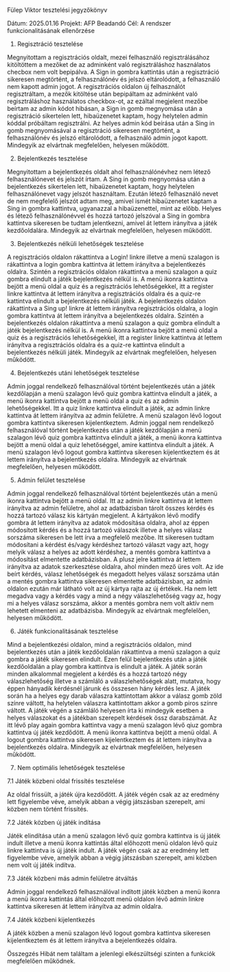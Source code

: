 Fülep Viktor tesztelési jegyzőkönyv

Dátum: 2025.01.16
Projekt: AFP Beadandó
Cél: A rendszer funkcionalitásának ellenőrzése

1. Regisztráció tesztelése

Megnyitottam a regisztrációs oldalt, mezei felhasználó regisztrálásához kitöltöttem a mezőket de az adminként való regisztráláshoz használatos checbox nem volt bepipálva. A Sign in gombra kattintás után a regisztráció sikeresen megtörtént, a felhasználónév és jelszó eltárolódott, a felhasználó nem kapott admin jogot. 
A regisztrációs oldalon új felhasználót regisztráltam, a mezők kitöltése után bepipáltam az adminként való regisztráláshoz használatos checkbox-ot, az ezáltal megjelent mezőbe beírtam az admin kódot hibásan, a Sign in gomb megnyomása után  a regisztráció sikertelen lett, hibaüzenetet kaptam, hogy helytelen admin kóddal próbáltam regisztrálni. Az helyes admin kód beírása után a Sing in gomb megnyomásával a regisztráció sikeresen megtörtént, a felhasználónév és jelszó eltárolódott, a felhasználó admin jogot kapott.
Mindegyik az elvártnak megfelelően, helyesen működött.

2. Bejelentkezés tesztelése

Megnyitottam a bejelentkezés oldalt ahol felhasználónévhez nem létező felhasználónevet és jelszót írtam. A Sing in gomb megnyomása után a bejelentkezés sikertelen lett, hibaüzenetet kaptam, hogy helytelen felhasználónevet vagy jelszót használtam. Ezután létező felhasználó nevet de nem megfelelő jelszót adtam meg, amivel ismét hibaüzenetet kaptam a Sing in gombra kattintva, ugyanazzal a hibaüzenettel, mint az előbb.
Helyes és létező felhasználónévvel és hozzá tartozó jelszóval a Sing in gombra kattintva sikeresen be tudtam jelentkezni, amivel át lettem irányítva a játék kezdőoldalára.
Mindegyik az elvártnak megfelelően, helyesen működött.

3. Bejelentkezés nélküli lehetőségek tesztelése

A regisztrációs oldalon rákattintva a Login! linkre illetve a menü szalagon is rákattintva a login gombra kattintva át lettem irányítva a bejelentkezés oldalra. Szintén a regisztrációs oldalon rákattintva a menü szalagon a quiz gombra elindult a játék bejelentkezés nélkül is. A menü ikonra kattintva bejött a menü oldal a quiz és a regisztrációs lehetőségekkel, itt a register linkre kattintva át lettem irányítva a regisztrációs oldalra és a quiz-re kattintva elindult a bejelentkezés nélküli játék.
A bejelentkezés oldalon rákattintva a Sing up! linkre át lettem irányítva regisztrációs oldalra, a login gombra kattintva át lettem irányítva a bejelentkezés oldalra. Szintén a bejelentkezés oldalon rákattintva a menü szalagon a quiz gombra elindult a játék bejelentkezés nélkül is. A menü ikonra kattintva bejött a menü oldal a quiz és a regisztrációs lehetőségekkel, itt a register linkre kattintva át lettem irányítva a regisztrációs oldalra és a quiz-re kattintva elindult a bejelentkezés nélküli játék.
Mindegyik az elvártnak megfelelően, helyesen működött.

4. Bejelentkezés utáni lehetőségek tesztelése

Admin joggal rendelkező felhasználóval történt bejelentkezés után a játék kezdőlapján a menü szalagon lévő quiz gombra kattintva elindult a játék, a menü ikonra kattintva bejött a menü oldal a quiz és az admin lehetőségekkel. Itt a quiz linkre kattintva elindult a játék, az admin linkre kattintva át lettem irányítva az admin felületre. A menü szalagon lévő logout gombra kattintva sikeresen kijelentkeztem.
Admin joggal nem rendelkező felhasználóval történt bejelentkezés után a játék kezdőlapján a menü szalagon lévő quiz gombra kattintva elindult a játék, a menü ikonra kattintva bejött a menü oldal a quiz lehetőséggel, amire kattintva elindult a játék. A menü szalagon lévő logout gombra kattintva sikeresen kijelentkeztem és át lettem irányítva a bejelentkezés oldalra.
Mindegyik az elvártnak megfelelően, helyesen működött.

5. Admin felület tesztelése

Admin joggal rendelkező felhasználóval történt bejelentkezés után a menü ikonra kattintva bejött a menü oldal. Itt az admin linkre kattintva át lettem irányítva az admin felületre, ahol az adatbázisban tárolt összes kérdés és hozzá tartozó válasz kis kártyán megjelent.
A kártyákon lévő modify gombra át lettem irányítva az adatok módosítása oldalra, ahol az éppen módosított kérdés és a hozzá tartozó válaszok illetve a helyes válasz sorszáma sikeresen be lett írva a megfelelő mezőbe. Itt sikeresen tudtam módosítani a kérdést és/vagy kérdéshez tartozó választ vagy azt, hogy melyik válasz a helyes az adott kérdéshez, a mentés gombra kattintva a módosítást elmentette adatbázisban.
A plusz jelre kattintva át lettem irányítva az adatok szerkesztése oldalra, ahol minden mező üres volt. Az ide beírt kérdés, válasz lehetőségek és megadott helyes válasz sorszáma után a mentés gombra kattintva sikeresen elmentette adatbázisban, az admin oldalon ezután már látható volt az új kártya rajta az új értékek. Ha nem lett megadva vagy a kérdés vagy a mind a négy válaszlehetőség vagy az, hogy mi a helyes válasz sorszáma, akkor a mentés gombra nem volt aktív nem lehetett elmenteni az adatbázisba.
Mindegyik az elvártnak megfelelően, helyesen működött.

6. Játék funkcionalitásának tesztelése

Mind a bejelentkezési oldalon, mind a regisztrációs oldalon, mind bejelentkezés után a játék kezdőoldalán rákattintva a menü szalagon a quiz gombra a játék sikeresen elindult. Ezen felül bejelentkezés után a játék kezdőoldalán a play gombra kattintva is elindult a játék.
A játék során minden alkalommal megjelent a kérdés és a hozzá tartozó négy válaszlehetőség illetve a számláló a válaszlehetőségek alatt, mutatva, hogy éppen hányadik kérdésnél járunk és összesen hány kérdés lesz. A játék során ha a helyes egy darab válaszra kattintottam akkor a válasz gomb zöld színre váltott, ha helytelen válaszra kattintottam akkor a gomb piros színre váltott. A játék végén a számláló helyesen írta ki mindegyik esetben a helyes válaszokat és a játékban szerepelt kérdések össz darabszámát. Az itt lévő play again gombra kattintva vagy a menü szalagon lévő qiuz gombra kattintva új játék kezdődött. A menü ikonra kattintva bejött a menü oldal. A logout gombra kattintva sikeresen kijelentkeztem és át lettem irányítva a bejelentkezés oldalra.
Mindegyik az elvártnak megfelelően, helyesen működött.

7. Nem optimális lehetőségek tesztelése

7.1 Játék közbeni oldal frissítés tesztelése

Az oldal frissült, a játék újra kezdődött. A játék végén csak az az eredmény lett figyelembe véve, amelyik abban a végig játszásban szerepelt, ami közben nem történt frissítés.

7.2 Játék közben új játék indítása

Játék elindítása után a menü szalagon lévő quiz gombra kattintva is új játék indult illetve a menü ikonra kattintás által előhozott menü oldalon lévő quiz linkre kattintva is új játék indult. A játék végén csak az az eredmény lett figyelembe véve, amelyik abban a végig játszásban szerepelt, ami közben nem volt új játék indítva.

7.3 Játék közbeni más admin felületre átváltás

Admin joggal rendelkező felhasználóval indított játék közben a menü ikonra a menü ikonra kattintás által előhozott menü oldalon lévő admin linkre kattintva sikeresen át lettem irányítva az admin oldalra.

7.4 Játék közbeni kijelentkezés

A játék közben a menü szalagon lévő logout gombra kattintva sikeresen kijelentkeztem és át lettem irányítva a bejelentkezés oldalra.

Összegzés
Hibát nem találtam a jelenlegi elkészültségi szinten a funkciók megfelelően működnek.

